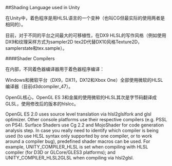 ##Shading Language used in Unity

在Unity中，着色程序是用HLSL语言的一个变种（也叫CG但最实际的使用两者是相同的）。

目前，对于不同的平台之间最大的可移植性，在DX9 HLSL的写作风格（例如使用DX9和纹理采样方式为sampler2D tex2D代替DX10风格Texture2D，samplerstate和tex.sample）。

####Shader Compilers

在内部，不同着色器编译器用于着色器程序编译：

Windows和微软平台（DX9，DX11，DX12和Xbox One）全部使用微软的HLSL编译器（目前d3dcompiler_47）。

OpenGL核心，OpenGL ES 3和金属的使用微软的HLSL其次是字节码翻译成GLSL，使用修改后的版本的hlslcc。

OpenGL ES 2.0 uses source level translation via hlsl2glslfork and glsl optimizer.
Other console platforms use their respective compilers (e.g. PSSL on PS4).
Surface Shaders use Cg 2.2 and MojoShader for code generation analysis step.
In case you really need to identify which compiler is being used (to use HLSL syntax only supported by one compiler, or to work around a compiler bug), predefined shader macros can be used. For example, UNITY_COMPILER_HLSL is set when compiling with HLSL compiler (for D3D or GLCore/GLES3 platforms); and UNITY_COMPILER_HLSL2GLSL when compiling via hlsl2glsl.